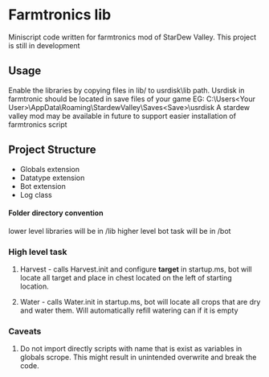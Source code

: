 # Farmtronics lib

Miniscript code written for farmtronics mod of StarDew Valley. This project is still in development

## Usage

Enable the libraries by copying files in lib/ to usrdisk\lib path.
Usrdisk in farmtronic should be located in save files of your game
EG:
C:\Users\<Your User>\AppData\Roaming\StardewValley\Saves\<Save>\usrdisk
A stardew valley mod may be available in future to support easier installation of farmtronics script

## Project Structure

- Globals extension
- Datatype extension
- Bot extension
- Log class

#### Folder directory convention

lower level libraries will be in /lib
higher level bot task will be in /bot

### High level task

1. Harvest - calls Harvest.init and configure **target** in startup.ms, bot will locate all target and place in chest located on the left of starting location.

2. Water - calls Water.init in startup.ms, bot will locate all crops that are dry and water them. Will automatically refill watering can if it is empty

### Caveats

1. Do not import directly scripts with name that is exist as variables in globals scrope. This might result in unintended overwrite and break the code.
